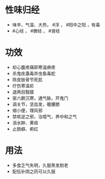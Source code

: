 # 性味归经
- 味辛，气温、大热， #浮 ， #阳中之阳 ，有毒
-  #心经 ， #脾经 ， #肾经 
# 功效
- 却心腹疼痛即寒温痹疼
- 杀鬼疰蛊毒并虫鱼毒蛇
- 除皮肤骨节死肌
- 疗伤寒温疟
- 退两目翳膜
- 驱六腑沉寒，通气脉，开鬼门
- 调关节，坚齿发，暖腰膝
- 缩小便，理风邪
- 禁咳逆之邪，治噫气，养中和之气
- 消水肿、黄疸
- 止肠癖、痢红
# 用法
- 多食乏气失明，久服黑发耐老
- 配伍补阴之药可以久服